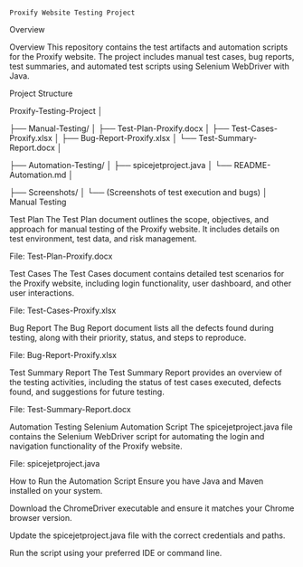                                                                           Proxify Website Testing Project

Overview
                                                                          
Overview
This repository contains the test artifacts and automation scripts for the Proxify website. 
The project includes manual test cases, bug reports, test summaries, and automated test scripts using Selenium WebDriver with Java.

Project Structure

Proxify-Testing-Project
│

├── Manual-Testing/
│   ├── Test-Plan-Proxify.docx
│   ├── Test-Cases-Proxify.xlsx
│   ├── Bug-Report-Proxify.xlsx
│   └── Test-Summary-Report.docx
│


├── Automation-Testing/
│   ├── spicejetproject.java
│   └── README-Automation.md
│


├── Screenshots/
│   └── (Screenshots of test execution and bugs)
│
Manual Testing


Test Plan
The Test Plan document outlines the scope, objectives, and approach for manual testing of the Proxify website. 
It includes details on test environment, test data, and risk management.


File: Test-Plan-Proxify.docx

Test Cases
The Test Cases document contains detailed test scenarios for the Proxify website, including login functionality, user dashboard, and other user interactions.

File: Test-Cases-Proxify.xlsx


Bug Report
The Bug Report document lists all the defects found during testing, along with their priority, status, and steps to reproduce.


File: Bug-Report-Proxify.xlsx

Test Summary Report
The Test Summary Report provides an overview of the testing activities, including the status of test cases executed, defects found, and suggestions for future testing.


File: Test-Summary-Report.docx


Automation Testing
Selenium Automation Script
The spicejetproject.java file contains the Selenium WebDriver script for automating the login and navigation functionality of the Proxify website.


File: spicejetproject.java

How to Run the Automation Script
Ensure you have Java and Maven installed on your system.


Download the ChromeDriver executable and ensure it matches your Chrome browser version.



Update the spicejetproject.java file with the correct credentials and paths.


Run the script using your preferred IDE or command line.

